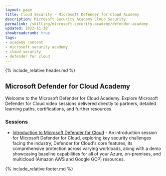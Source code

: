 ```yaml
---
layout: page
title: Cloud Security - Microsoft Defender for Cloud Academy
description: Microsoft Security Academy Cloud Security.
permalink: /skilling/microsoft-security-academy/defender-academy
updated: 2022-11-30
showbreadcrumb: true
tags: 
- academy content
- microsoft security academy
- cloud security
- defender for cloud
---
```


{% include_relative header.md %}

## Microsoft Defender for Cloud Academy
Welcome to the Microsoft Defender for Cloud Academy. Explore Microsoft Defender for Cloud video sessions delivered directly to partners, detailed learning paths, certifications, and further resources.


### Sessions
* [Introduction to Microsoft Defender for Cloud](https://www.youtube.com/watch?v=SPle4DyJ00A) - An introduction session for Microsoft Defender for Cloud, exploring key security challenges facing the industry, Defender for Cloud's core features, its comprehensive protection across varying workloads, along with a demo showcasing baseline capabilities for all of your Azure, on-premises, and multicloud (Amazon AWS and Google GCP) resources.


{% include_relative footer.md %}